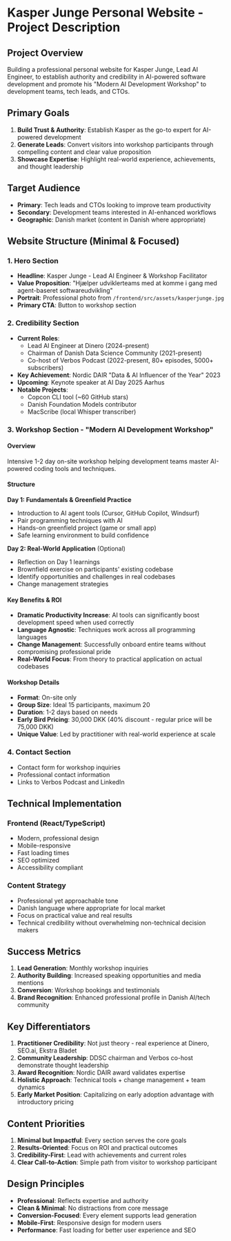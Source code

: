 # Kasper Junge Personal Website - Project Description

## Project Overview

Building a professional personal website for Kasper Junge, Lead AI Engineer, to establish authority and credibility in AI-powered software development and promote his "Modern AI Development Workshop" to development teams, tech leads, and CTOs.

## Primary Goals

1. **Build Trust & Authority**: Establish Kasper as the go-to expert for AI-powered development
2. **Generate Leads**: Convert visitors into workshop participants through compelling content and clear value proposition
3. **Showcase Expertise**: Highlight real-world experience, achievements, and thought leadership

## Target Audience

- **Primary**: Tech leads and CTOs looking to improve team productivity
- **Secondary**: Development teams interested in AI-enhanced workflows
- **Geographic**: Danish market (content in Danish where appropriate)

## Website Structure (Minimal & Focused)

### 1. Hero Section
- **Headline**: Kasper Junge - Lead AI Engineer & Workshop Facilitator
- **Value Proposition**: "Hjælper udviklerteams med at komme i gang med agent-baseret softwareudvikling"
- **Portrait**: Professional photo from `/frontend/src/assets/kasperjunge.jpg`
- **Primary CTA**: Button to workshop section

### 2. Credibility Section
- **Current Roles**:
  - Lead AI Engineer at Dinero (2024-present)
  - Chairman of Danish Data Science Community (2021-present)
  - Co-host of Verbos Podcast (2022-present, 80+ episodes, 5000+ subscribers)
- **Key Achievement**: Nordic DAIR "Data & AI Influencer of the Year" 2023
- **Upcoming**: Keynote speaker at AI Day 2025 Aarhus
- **Notable Projects**:
  - Copcon CLI tool (~60 GitHub stars)
  - Danish Foundation Models contributor
  - MacScribe (local Whisper transcriber)

### 3. Workshop Section - "Modern AI Development Workshop"

#### Overview
Intensive 1-2 day on-site workshop helping development teams master AI-powered coding tools and techniques.

#### Structure
**Day 1: Fundamentals & Greenfield Practice**
- Introduction to AI agent tools (Cursor, GitHub Copilot, Windsurf)
- Pair programming techniques with AI
- Hands-on greenfield project (game or small app)
- Safe learning environment to build confidence

**Day 2: Real-World Application** (Optional)
- Reflection on Day 1 learnings
- Brownfield exercise on participants' existing codebase
- Identify opportunities and challenges in real codebases
- Change management strategies

#### Key Benefits & ROI
- **Dramatic Productivity Increase**: AI tools can significantly boost development speed when used correctly
- **Language Agnostic**: Techniques work across all programming languages
- **Change Management**: Successfully onboard entire teams without compromising professional pride
- **Real-World Focus**: From theory to practical application on actual codebases

#### Workshop Details
- **Format**: On-site only
- **Group Size**: Ideal 15 participants, maximum 20
- **Duration**: 1-2 days based on needs
- **Early Bird Pricing**: 30,000 DKK (40% discount - regular price will be 75,000 DKK)
- **Unique Value**: Led by practitioner with real-world experience at scale

### 4. Contact Section
- Contact form for workshop inquiries
- Professional contact information
- Links to Verbos Podcast and LinkedIn

## Technical Implementation

### Frontend (React/TypeScript)
- Modern, professional design
- Mobile-responsive
- Fast loading times
- SEO optimized
- Accessibility compliant

### Content Strategy
- Professional yet approachable tone
- Danish language where appropriate for local market
- Focus on practical value and real results
- Technical credibility without overwhelming non-technical decision makers

## Success Metrics

1. **Lead Generation**: Monthly workshop inquiries
2. **Authority Building**: Increased speaking opportunities and media mentions
3. **Conversion**: Workshop bookings and testimonials
4. **Brand Recognition**: Enhanced professional profile in Danish AI/tech community

## Key Differentiators

1. **Practitioner Credibility**: Not just theory - real experience at Dinero, SEO.ai, Ekstra Bladet
2. **Community Leadership**: DDSC chairman and Verbos co-host demonstrate thought leadership
3. **Award Recognition**: Nordic DAIR award validates expertise
4. **Holistic Approach**: Technical tools + change management + team dynamics
5. **Early Market Position**: Capitalizing on early adoption advantage with introductory pricing

## Content Priorities

1. **Minimal but Impactful**: Every section serves the core goals
2. **Results-Oriented**: Focus on ROI and practical outcomes
3. **Credibility-First**: Lead with achievements and current roles
4. **Clear Call-to-Action**: Simple path from visitor to workshop participant

## Design Principles

- **Professional**: Reflects expertise and authority
- **Clean & Minimal**: No distractions from core message
- **Conversion-Focused**: Every element supports lead generation
- **Mobile-First**: Responsive design for modern users
- **Performance**: Fast loading for better user experience and SEO 
